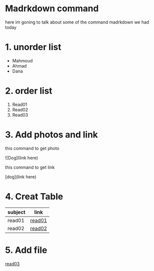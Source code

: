 # ****Madrkdown command****

here im goning to talk about some of the command madrkdown we had today 

# 1.  unorder list

* Mahmoud
* Ahmad
* Dana

# 2. order list

   1. Read01
   2. Read02
   3. Read03

# 3. Add photos and link

this command to get photo

![Dog](link here) 

this command to get link

[dog](link here)  


# 4. Creat Table

| subject      | link |
| ----------- | ---------|
| read01    | [read01](read01.md)  |
| read02   | [read02](read02.md)    |


# 5. Add file 

[read03](read03)



